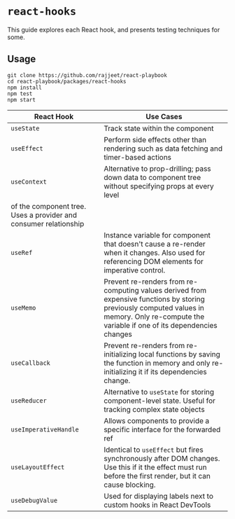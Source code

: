 # `react-hooks`

This guide explores each React hook, and presents testing techniques for some. 

## Usage

```
git clone https://github.com/rajjeet/react-playbook
cd react-playbook/packages/react-hooks
npm install
npm test
npm start
```
    
|React Hook|Use Cases|
|---|---|
|`useState`| Track state within the component |
|`useEffect`| Perform side effects other than rendering such as data fetching and timer-based actions | 
|`useContext`| Alternative to prop-drilling; pass down data to component tree without specifying props at every level
 of the component tree. Uses a provider and consumer relationship |
|`useRef`| Instance variable for component that doesn't cause a re-render when it changes. Also used for referencing DOM elements for imperative control. |
|`useMemo`| Prevent re-renders from re-computing values derived from expensive functions by storing previously computed values in memory. Only re-compute the variable if one of its dependencies changes |
|`useCallback`| Prevent re-renders from re-initializing local functions by saving the function in memory and only re-initializing it if its dependencies change. |
|`useReducer`| Alternative to `useState` for storing component-level state. Useful for tracking complex state objects |
|`useImperativeHandle`| Allows components to provide a specific interface for the forwarded ref |
|`useLayoutEffect` | Identical to `useEffect` but fires synchronously after DOM changes. Use this if it the effect must run before the first render, but it can cause blocking. |
|`useDebugValue` | Used for displaying labels next to custom hooks in React DevTools |  

